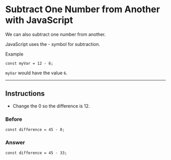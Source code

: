 # Subtract One Number from Another with JavaScript

We can also subtract one number from another.

JavaScript uses the - symbol for subtraction.

Example
```
const myVar = 12 - 6;
```

`myVar` would have the value `6`.

--- 

## Instructions
- Change the 0 so the difference is 12.

### Before

```
const difference = 45 - 0;
```

### Answer

```
const difference = 45 - 33;
```
